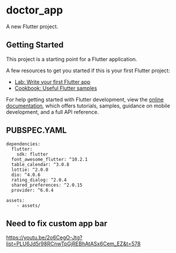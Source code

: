# doctor_app

A new Flutter project.

## Getting Started

This project is a starting point for a Flutter application.

A few resources to get you started if this is your first Flutter project:

- [Lab: Write your first Flutter app](https://docs.flutter.dev/get-started/codelab)
- [Cookbook: Useful Flutter samples](https://docs.flutter.dev/cookbook)

For help getting started with Flutter development, view the
[online documentation](https://docs.flutter.dev/), which offers tutorials,
samples, guidance on mobile development, and a full API reference.

## PUBSPEC.YAML

```
dependencies:
  flutter:
    sdk: flutter
  font_awesome_flutter: ^10.2.1
  table_calendar: ^3.0.8
  lottie: ^2.0.0
  dio: ^4.0.6
  rating_dialog: ^2.0.4
  shared_preferences: ^2.0.15
  provider: ^6.0.4

assets:
    - assets/
```


## Need to fix custom app bar

https://youtu.be/2o6CegO-Jtg?list=PLU6Jd5r98RCnwTpGjREBhAtASx6Cem_EZ&t=578